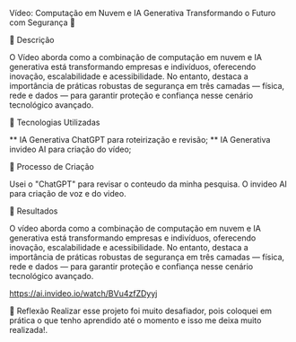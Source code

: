 Vídeo: Computação em Nuvem e IA Generativa Transformando o Futuro com Segurança 🎥

 📒 Descrição
 
O Vídeo aborda como a combinação de computação em nuvem e IA generativa está transformando empresas e indivíduos, oferecendo inovação, escalabilidade e acessibilidade. No entanto, destaca a importância de práticas robustas de segurança em três camadas — física, rede e dados — para garantir proteção e confiança nesse cenário tecnológico avançado.


 🤖 Tecnologias Utilizadas
 
 ** IA Generativa ChatGPT para roteirização e revisão;
 ** IA Generativa invideo AI para criação do vídeo;

🧐 Processo de Criação

Usei o "ChatGPT" para revisar o conteudo da minha pesquisa. 
O invideo AI para criação de voz e do video. 

🚀 Resultados

O vídeo aborda como a combinação de computação em nuvem e IA generativa está transformando empresas e indivíduos, oferecendo inovação, escalabilidade e acessibilidade. No entanto, destaca a importância de práticas robustas de segurança em três camadas — física, rede e dados — para garantir proteção e confiança nesse cenário tecnológico avançado.

https://ai.invideo.io/watch/BVu4zfZDyyj

💭 Reflexão
Realizar esse projeto foi muito desafiador, pois coloquei em prática o que tenho aprendido até o momento e isso me deixa muito realizada!.

